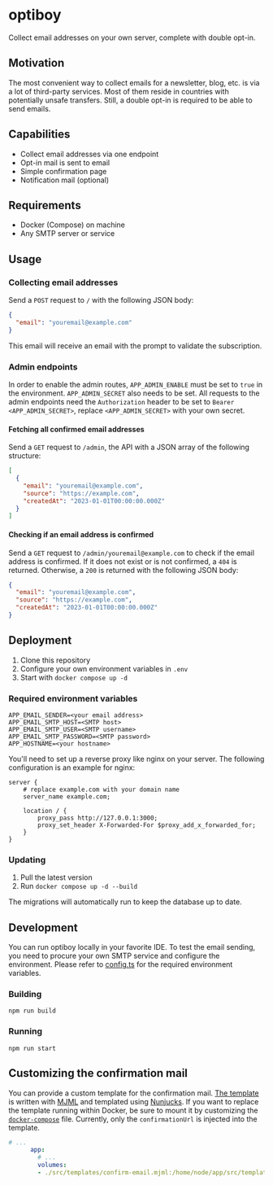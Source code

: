 # optiboy
Collect email addresses on your own server, complete with double opt-in.

## Motivation
The most convenient way to collect emails for a newsletter, blog, etc. is via a lot of third-party services.
Most of them reside in countries with potentially unsafe transfers. Still, a double opt-in is required to be able to send emails.

## Capabilities
* Collect email addresses via one endpoint
* Opt-in mail is sent to email
* Simple confirmation page
* Notification mail (optional)

## Requirements
* Docker (Compose) on machine
* Any SMTP server or service

## Usage
### Collecting email addresses
Send a `POST` request to `/` with the following JSON body:
```json
{
  "email": "youremail@example.com"
}
```
This email will receive an email with the prompt to validate the subscription.

### Admin endpoints
In order to enable the admin routes, `APP_ADMIN_ENABLE` must be set to `true` in the environment. `APP_ADMIN_SECRET` also needs to be set.
All requests to the admin endpoints need the `Authorization` header to be set to `Bearer <APP_ADMIN_SECRET>`, replace `<APP_ADMIN_SECRET>` with your own secret.

#### Fetching all confirmed email addresses
Send a `GET` request to `/admin`, the API with a JSON array of the following structure:
```json
[
  {
    "email": "youremail@example.com",
    "source": "https://example.com",
    "createdAt": "2023-01-01T00:00:00.000Z"
  }
]
```

#### Checking if an email address is confirmed
Send a `GET` request to `/admin/youremail@example.com` to check if the email address is confirmed. If it does not exist or is not confirmed, a `404` is returned. Otherwise, a `200` is returned with the following JSON body:
```json
{
  "email": "youremail@example.com",
  "source": "https://example.com",
  "createdAt": "2023-01-01T00:00:00.000Z"
}
```

## Deployment
1. Clone this repository
2. Configure your own environment variables in `.env`
3. Start with `docker compose up -d`

### Required environment variables
```
APP_EMAIL_SENDER=<your email address>
APP_EMAIL_SMTP_HOST=<SMTP host>
APP_EMAIL_SMTP_USER=<SMTP username>
APP_EMAIL_SMTP_PASSWORD=<SMTP password>
APP_HOSTNAME=<your hostname>
```

You'll need to set up a reverse proxy like nginx on your server. The following configuration is an example for nginx:
```
server {
	# replace example.com with your domain name
	server_name example.com;

	location / {
		proxy_pass http://127.0.0.1:3000;
		proxy_set_header X-Forwarded-For $proxy_add_x_forwarded_for;
	}
}
```

### Updating
1. Pull the latest version
2. Run `docker compose up -d --build`

The migrations will automatically run to keep the database up to date.

## Development
You can run optiboy locally in your favorite IDE. To test the email sending, you need to procure your own SMTP service and configure the environment.
Please refer to [config.ts](src/util/config.ts) for the required environment variables.

### Building
```shell
npm run build
```

### Running
```shell
npm run start
```

## Customizing the confirmation mail
You can provide a custom template for the confirmation mail. [The template](src/templates/confirm-email.mjml) is written with [MJML](https://mjml.io/) and templated using [Nunjucks](https://mozilla.github.io/nunjucks/).
If you want to replace the template running within Docker, be sure to mount it by customizing the [`docker-compose`](docker-compose.yml) file. Currently, only the `confirmationUrl` is injected into the template.

```yaml
# ...
      app:
        # ...
        volumes:
        - ./src/templates/confirm-email.mjml:/home/node/app/src/templates/confirm-email.mjml
```